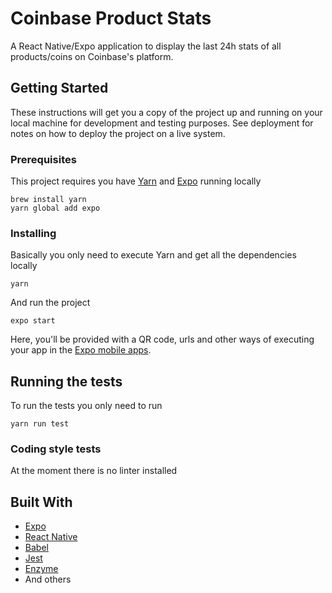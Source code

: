 # Coinbase Product Stats

A React Native/Expo application to display the last 24h stats of all products/coins on Coinbase's platform.

## Getting Started

These instructions will get you a copy of the project up and running on your local machine for development and testing purposes. See deployment for notes on how to deploy the project on a live system.

### Prerequisites

This project requires you have [Yarn](https://yarnpkg.com/lang/en/docs/install/) and [Expo](https://expo.io/) running locally

```
brew install yarn
yarn global add expo
```

### Installing

Basically you only need to execute Yarn and get all the dependencies locally

```
yarn
```

And run the project

```
expo start
```

Here, you'll be provided with a QR code, urls and other ways of executing your app in the [Expo mobile apps](https://expo.io/tools#client).

## Running the tests

To run the tests you only need to run

```
yarn run test
```

### Coding style tests

At the moment there is no linter installed

## Built With

* [Expo](http://www.expo.io/)
* [React Native](https://facebook.github.io/react-native/)
* [Babel](https://babeljs.io/)
* [Jest](https://jestjs.io/)
* [Enzyme](https://github.com/airbnb/enzyme)
* And others
